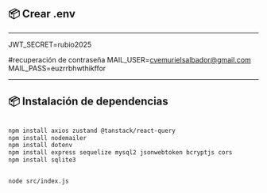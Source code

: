## 📦 Crear .env
------------------------------------------------------

JWT_SECRET=rubio2025


#recuperación de contraseña
MAIL_USER=cvemurielsalbador@gmail.com
MAIL_PASS=euzrrbhwthikffor

------------------------------------------------------
## 📦 Instalación de dependencias

```bash

npm install axios zustand @tanstack/react-query
npm install nodemailer
npm install dotenv
npm install express sequelize mysql2 jsonwebtoken bcryptjs cors
npm install sqlite3


node src/index.js
